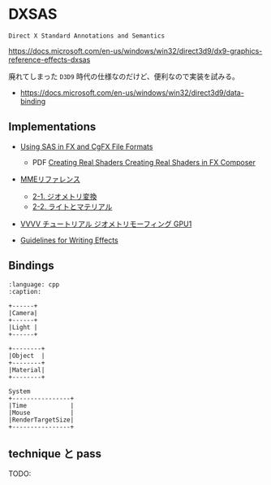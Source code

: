 # DXSAS

`Direct X Standard Annotations and Semantics`

<https://docs.microsoft.com/en-us/windows/win32/direct3d9/dx9-graphics-reference-effects-dxsas>

廃れてしまった `D3D9` 時代の仕様なのだけど、便利なので実装を試みる。

* <https://docs.microsoft.com/en-us/windows/win32/direct3d9/data-binding>
## Implementations

* [Using SAS in FX and CgFX File Formats](https://www.nvidia.com/en-us/drivers/using-sas/)
    * PDF [Creating Real Shaders Creating Real Shaders in FX Composer](http://download.nvidia.com/developer/presentations/2005/GDC/Sponsored_Day/Writing_w_FXComposer.pdf)
* [MMEリファレンス](https://sites.google.com/site/mmereference/home)
    * [‎2-1. ジオメトリ変換](https://sites.google.com/site/mmereference/home/Annotations-and-Semantics-of-the-parameter/2-1-geometry-translation)
    * [2-2. ライトとマテリアル](https://sites.google.com/site/mmereference/home/Annotations-and-Semantics-of-the-parameter/2-2-lights-and-materials)
* [VVVV チュートリアル ジオメトリモーフィング GPU1](https://vvvv.org/documentation/%E3%83%81%E3%83%A5%E3%83%BC%E3%83%88%E3%83%AA%E3%82%A2%E3%83%AB-%E3%82%B8%E3%82%AA%E3%83%A1%E3%83%88%E3%83%AA%E3%83%A2%E3%83%BC%E3%83%95%E3%82%A3%E3%83%B3%E3%82%B0-gpu1)

* [Guidelines for Writing Effects](https://digitalrune.github.io/DigitalRune-Documentation/html/17442709-63e0-419c-abe8-00697ca4fc3a.htm)

## Bindings

```{literalinclude} /../lib/banana/semantics.h
:language: cpp
:caption:
```

```
+------+
|Camera|
+------+
|Light |
+------+

+--------+
|Object  |
+--------+
|Material|
+--------+

System
+----------------+
|Time            |
|Mouse           |
|RenderTargetSize|
+----------------+
```

## technique と pass

TODO:
